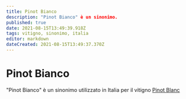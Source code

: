 ```yaml
---
title: Pinot Bianco
description: "Pinot Bianco" è un sinonimo.
published: true
date: 2021-08-15T13:49:39.918Z
tags: vitigno, sinonimo, italia
editor: markdown
dateCreated: 2021-08-15T13:49:37.370Z
---
```


# Pinot Bianco
"Pinot Bianco" è un sinonimo utilizzato in Italia per il vitigno [Pinot Blanc](/vitigni/Francia/bacca-bianca/pinot-blanc)